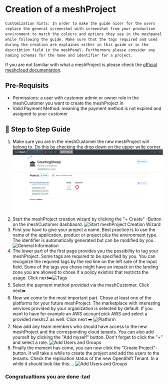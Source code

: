 # Creation of a meshProject

`Customization hints:
In order to make the guide nicer for the users replace the general screenshot with screenshot from your production environment to match the colours and options they see in the meshpanel while following the guide. Make sure that the tags required and used during the creation are explaines either in this guide or in the describtion field in the meshPanel. Furthermore please consider any naming schemas for the name and identifier for a project.`

If you are not familiar with what a meshProject is please check the [official meshcloud documentation](https://docs.meshcloud.io/docs/meshcloud.index.html).

## Pre-Requisits

- Permissions: a user with customer admin or owner role in the meshCustomer you want to create the meshProject in
- Valid Payment Method: meaning the payment method is not expired and assigned to your customer

## :shoe: Step to Step Guide

 1. Make sure you are in the meshCustomer the new meshProject will belong to. Do this by checking the drop down on the upper write corner.
![Select meshCustomer in the upper left corner](PickCustomer.png "Pick meshCustomer")
 2. Start the meshProject creation wizard by clicking the "+ Create" -Button on the meshCustomer dashbaord.
 ![Start meshProject Creation Wizard](StartWizard.png "Start Wizard")
 3. First you have to give your project a name. Best practice is to use the name of the application, product or project plus the environment type. The identifier is automatically generated but can be modified by you. ![General Information](PickaName.png "Naming")
 4. The lower part of the first page provides you the possibility to tag your meshProject. Some tags are required to be specified by you. You can recognize the required tags by the red line on the left side of the input field. Some of the tags you chose might have an impact on the landing zone you are allowed to chose if a policy existins that restricts the usage. Click next:arrow_right:![Tags](Tags.png "Various Tags")
 5. Select the payment method provided via the meshCustomer. Click next:arrow_right:
 6. Now we come to the most important part. Chose at least one of the platforms for your future meshProject. The marketplace with interesting services provided by your organization is selected by default. If you want to have for example an AWS account pick AWS and select a provided meshLZ as well. Click next :arrow_right: ![Platform](PlatformAndLZ.png "Platform and Landing Zone")
 7. Now add any team members who should have access to the new meshProject and the corresponding cloud tenants. You can also add yourself by clicking the "Add myself" button. Don't forget to click the "+" and select a role. ![Add Users and Groups](AddUsers.png "Add Users and Groups")
 8. Finally the moment has come, you can now click the "Create Project"-button. It will take a while to create the project and add the users to the tenants. Check the replication status of the new OpenShift Tenant. In a while it should look like this.... ![Add Users and Groups](ReplicationStatus.png "Add Users and Groups")

### Congratualtions you are done :tad
